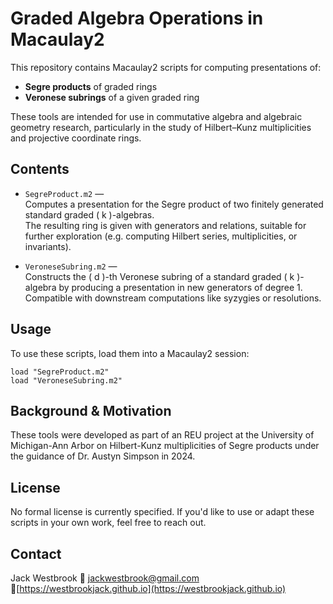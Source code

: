 # Graded Algebra Operations in Macaulay2

This repository contains Macaulay2 scripts for computing presentations of:

- **Segre products** of graded rings  
- **Veronese subrings** of a given graded ring

These tools are intended for use in commutative algebra and algebraic geometry research, particularly in the study of Hilbert–Kunz multiplicities and projective coordinate rings.

## Contents

- `SegreProduct.m2` —  
  Computes a presentation for the Segre product of two finitely generated standard graded \( k \)-algebras.  
  The resulting ring is given with generators and relations, suitable for further exploration (e.g. computing Hilbert series, multiplicities, or invariants).

- `VeroneseSubring.m2` —  
  Constructs the \( d \)-th Veronese subring of a standard graded \( k \)-algebra by producing a presentation in new generators of degree 1.  
  Compatible with downstream computations like syzygies or resolutions.

## Usage

To use these scripts, load them into a Macaulay2 session:

```macaulay2
load "SegreProduct.m2"
load "VeroneseSubring.m2"
```
## Background & Motivation

These tools were developed as part of an REU project at the University of Michigan-Ann Arbor on Hilbert-Kunz multiplicities of Segre products under the guidance of Dr. Austyn Simpson in 2024.

## License

No formal license is currently specified. If you'd like to use or adapt these scripts in your own work, feel free to reach out.

## Contact

Jack Westbrook
📧 jackwestbrook@gmail.com 
🔗[https://westbrookjack.github.io](https://westbrookjack.github.io)
